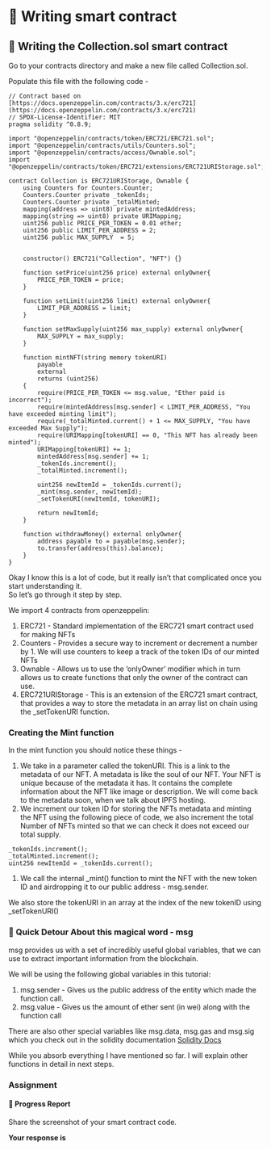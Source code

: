 ﻿# 🎉 Writing smart contract

## **🎉 Writing the Collection.sol smart contract**

Go to your contracts directory and make a new file called Collection.sol.

Populate this file with the following code -

```solidity
// Contract based on [https://docs.openzeppelin.com/contracts/3.x/erc721](https://docs.openzeppelin.com/contracts/3.x/erc721)
// SPDX-License-Identifier: MIT
pragma solidity ^0.8.9;
 
import "@openzeppelin/contracts/token/ERC721/ERC721.sol";
import "@openzeppelin/contracts/utils/Counters.sol";
import "@openzeppelin/contracts/access/Ownable.sol";
import "@openzeppelin/contracts/token/ERC721/extensions/ERC721URIStorage.sol";
 
contract Collection is ERC721URIStorage, Ownable {
    using Counters for Counters.Counter;
    Counters.Counter private _tokenIds;
    Counters.Counter private _totalMinted;
    mapping(address => uint8) private mintedAddress;
    mapping(string => uint8) private URIMapping;
    uint256 public PRICE_PER_TOKEN = 0.01 ether;
    uint256 public LIMIT_PER_ADDRESS = 2;
    uint256 public MAX_SUPPLY  = 5;
 
 
    constructor() ERC721("Collection", "NFT") {}
    
    function setPrice(uint256 price) external onlyOwner{
        PRICE_PER_TOKEN = price;
    }
    
    function setLimit(uint256 limit) external onlyOwner{
        LIMIT_PER_ADDRESS = limit;
    }
    
    function setMaxSupply(uint256 max_supply) external onlyOwner{
        MAX_SUPPLY = max_supply;
    }
    
    function mintNFT(string memory tokenURI)
        payable
        external
        returns (uint256)
    {
        require(PRICE_PER_TOKEN <= msg.value, "Ether paid is incorrect");
        require(mintedAddress[msg.sender] < LIMIT_PER_ADDRESS, "You have exceeded minting limit");
        require(_totalMinted.current() + 1 <= MAX_SUPPLY, "You have exceeded Max Supply");
        require(URIMapping[tokenURI] == 0, "This NFT has already been minted");
        URIMapping[tokenURI] += 1;
        mintedAddress[msg.sender] += 1;
        _tokenIds.increment();
        _totalMinted.increment();
 
        uint256 newItemId = _tokenIds.current();
        _mint(msg.sender, newItemId);
        _setTokenURI(newItemId, tokenURI);
 
        return newItemId;
    }
    
    function withdrawMoney() external onlyOwner{
        address payable to = payable(msg.sender);
        to.transfer(address(this).balance);
    }
}
```

Okay I know this is a lot of code, but it really isn’t that complicated once you start understanding it.  
So let’s go through it step by step.

We import 4 contracts from openzeppelin:

1.  ERC721 - Standard implementation of the ERC721 smart contract used for making NFTs
2.  Counters - Provides a secure way to increment or decrement a number by 1. We will use counters to keep a track of the token IDs of our minted NFTs
3.  Ownable - Allows us to use the ‘onlyOwner’ modifier which in turn allows us to create functions that only the owner of the contract can use.
4.  ERC721URIStorage - This is an extension of the ERC721 smart contract, that provides a way to store the metadata in an array list on chain using the _setTokenURI function.

### Creating the Mint function

In the mint function you should notice these things -

1.  We take in a parameter called the tokenURI. This is a link to the metadata of our NFT. A metadata is like the soul of our NFT. Your NFT is unique because of the metadata it has. It contains the complete information about the NFT like image or description. We will come back to the metadata soon, when we talk about IPFS hosting.
2.  We increment our token ID for storing the NFTs metadata and minting the NFT using the following piece of code, we also increment the total Number of NFTs minted so that we can check it does not exceed our total supply.

```solidity
_tokenIds.increment();
_totalMinted.increment();
uint256 newItemId = _tokenIds.current();
```

1.  We call the internal _mint() function to mint the NFT with the new token ID and airdropping it to our public address - msg.sender.

We also store the tokenURI in an array at the index of the new tokenID using _setTokenURI()

### 🚨 Quick Detour About this magical word - msg

msg provides us with a set of incredibly useful global variables, that we can use to extract important information from the blockchain.

We will be using the following global variables in this tutorial:

1.  msg.sender - Gives us the public address of the entity which made the function call.
2.  msg.value - Gives us the amount of ether sent (in wei) along with the function call

There are also other special variables like msg.data, msg.gas and msg.sig which you check out in the solidity documentation  [Solidity Docs](https://docs.soliditylang.org/en/develop/units-and-global-variables.html?highlight=special%20variables%20and%20functions#block-and-transaction-properties)

While you absorb everything I have mentioned so far. I will explain other functions in detail in next steps.

### Assignment

#### 🚨 Progress Report

Share the screenshot of your smart contract code.

**Your response is**
